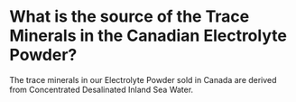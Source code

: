# What is the source of the Trace Minerals in the Canadian Electrolyte Powder?

The trace minerals in our Electrolyte Powder sold in Canada are derived from Concentrated Desalinated Inland Sea Water.